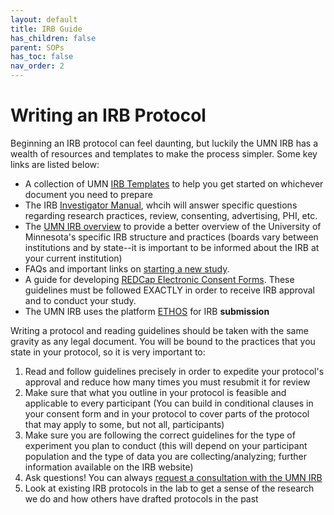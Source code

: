 ```yaml
---
layout: default
title: IRB Guide
has_children: false
parent: SOPs
has_toc: false
nav_order: 2
---
```


# Writing an IRB Protocol 

Beginning an IRB protocol can feel daunting, but luckily the UMN IRB has a wealth of resources and templates to make the process simpler. Some key links are listed below: 
- A collection of UMN [IRB Templates](https://research.umn.edu/units/irb/toolkit-library/templates-forms) to help you get started on whichever document you need to prepare
- The IRB [Investigator Manual](https://research.umn.edu/sites/research.umn.edu/files/hrp-103_-_investigator_manual_google_doc.pdf), whcih will answer specific questions regarding research practices, review, consenting, advertising, PHI, etc. 
- The [UMN IRB overview](https://research.umn.edu/units/irb/about-us/overview) to provide a better overview of the University of Minnesota's specific IRB structure and practices (boards vary between institutions and by state--it is important to be informed about the IRB at your current institution)
- FAQs and important links on [starting a new study](https://research.umn.edu/units/irb/how-submit/new-study). 
- A guide for developing [REDCap Electronic Consent Forms](https://ctsi.umn.edu/news/how-use-redcap-electronic-consent). These guidelines must be followed EXACTLY in order to receive IRB approval and to conduct your study. 
- The UMN IRB uses the platform [ETHOS](https://research.umn.edu/units/irb/ethos/ethos-log) for IRB **submission**

Writing a protocol and reading guidelines should be taken with the same gravity as any legal document. You will be bound to the practices that you state in your protocol, so it is very important to: 
1. Read and follow guidelines precisely in order to expedite your protocol's approval and reduce how many times you must resubmit it for review 
2. Make sure that what you outline in your protocol is feasible and applicable to every participant (You can build in conditional clauses in your consent form and in your protocol to cover parts of the protocol that may apply to some, but not all, participants) 
3. Make sure you are following the correct guidelines for the type of experiment you plan to conduct (this will depend on your participant population and the type of data you are collecting/analyzing; further information available on the IRB website)
4. Ask questions! You can always [request a consultation with the UMN IRB](https://research.umn.edu/units/irb/how-submit/new-study)
5. Look at existing IRB protocols in the lab to get a sense of the research we do and how others have drafted protocols in the past


